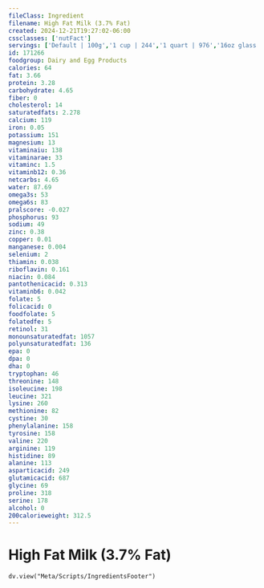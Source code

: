 ```yaml
---
fileClass: Ingredient
filename: High Fat Milk (3.7% Fat)
created: 2024-12-21T19:27:02-06:00
cssclasses: ['nutFact']
servings: ['Default | 100g','1 cup | 244','1 quart | 976','16oz glass | 488']
id: 171266
foodgroup: Dairy and Egg Products
calories: 64
fat: 3.66
protein: 3.28
carbohydrate: 4.65
fiber: 0
cholesterol: 14
saturatedfats: 2.278
calcium: 119
iron: 0.05
potassium: 151
magnesium: 13
vitaminaiu: 138
vitaminarae: 33
vitaminc: 1.5
vitaminb12: 0.36
netcarbs: 4.65
water: 87.69
omega3s: 53
omega6s: 83
pralscore: -0.027
phosphorus: 93
sodium: 49
zinc: 0.38
copper: 0.01
manganese: 0.004
selenium: 2
thiamin: 0.038
riboflavin: 0.161
niacin: 0.084
pantothenicacid: 0.313
vitaminb6: 0.042
folate: 5
folicacid: 0
foodfolate: 5
folatedfe: 5
retinol: 31
monounsaturatedfat: 1057
polyunsaturatedfat: 136
epa: 0
dpa: 0
dha: 0
tryptophan: 46
threonine: 148
isoleucine: 198
leucine: 321
lysine: 260
methionine: 82
cystine: 30
phenylalanine: 158
tyrosine: 158
valine: 220
arginine: 119
histidine: 89
alanine: 113
asparticacid: 249
glutamicacid: 687
glycine: 69
proline: 318
serine: 178
alcohol: 0
200calorieweight: 312.5
---
```


# High Fat Milk (3.7% Fat)

```dataviewjs
dv.view("Meta/Scripts/IngredientsFooter")
```